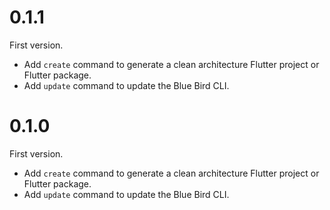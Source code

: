 # 0.1.1

First version.

- Add `create` command to generate a clean architecture Flutter project or Flutter package.
- Add `update` command to update the Blue Bird CLI.

# 0.1.0

First version.

- Add `create` command to generate a clean architecture Flutter project or Flutter package.
- Add `update` command to update the Blue Bird CLI.
